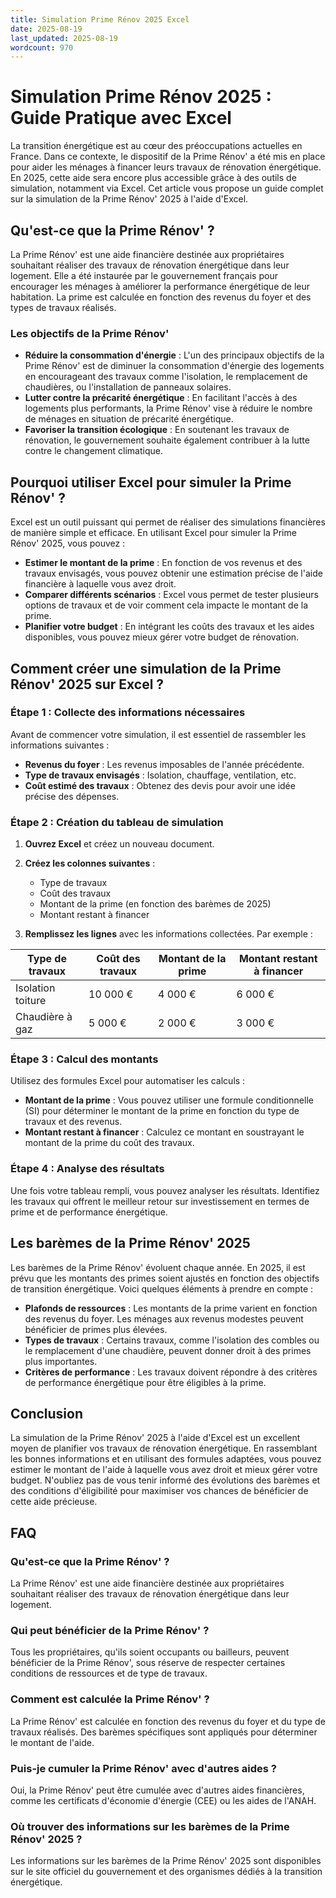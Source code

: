 ```yaml
---
title: Simulation Prime Rénov 2025 Excel
date: 2025-08-19
last_updated: 2025-08-19
wordcount: 970
---
```


# Simulation Prime Rénov 2025 : Guide Pratique avec Excel

La transition énergétique est au cœur des préoccupations actuelles en France. Dans ce contexte, le dispositif de la Prime Rénov' a été mis en place pour aider les ménages à financer leurs travaux de rénovation énergétique. En 2025, cette aide sera encore plus accessible grâce à des outils de simulation, notamment via Excel. Cet article vous propose un guide complet sur la simulation de la Prime Rénov' 2025 à l'aide d'Excel.

## Qu'est-ce que la Prime Rénov' ?

La Prime Rénov' est une aide financière destinée aux propriétaires souhaitant réaliser des travaux de rénovation énergétique dans leur logement. Elle a été instaurée par le gouvernement français pour encourager les ménages à améliorer la performance énergétique de leur habitation. La prime est calculée en fonction des revenus du foyer et des types de travaux réalisés.

### Les objectifs de la Prime Rénov'

- **Réduire la consommation d'énergie** : L'un des principaux objectifs de la Prime Rénov' est de diminuer la consommation d'énergie des logements en encourageant des travaux comme l'isolation, le remplacement de chaudières, ou l'installation de panneaux solaires.
- **Lutter contre la précarité énergétique** : En facilitant l'accès à des logements plus performants, la Prime Rénov' vise à réduire le nombre de ménages en situation de précarité énergétique.
- **Favoriser la transition écologique** : En soutenant les travaux de rénovation, le gouvernement souhaite également contribuer à la lutte contre le changement climatique.

## Pourquoi utiliser Excel pour simuler la Prime Rénov' ?

Excel est un outil puissant qui permet de réaliser des simulations financières de manière simple et efficace. En utilisant Excel pour simuler la Prime Rénov' 2025, vous pouvez :

- **Estimer le montant de la prime** : En fonction de vos revenus et des travaux envisagés, vous pouvez obtenir une estimation précise de l'aide financière à laquelle vous avez droit.
- **Comparer différents scénarios** : Excel vous permet de tester plusieurs options de travaux et de voir comment cela impacte le montant de la prime.
- **Planifier votre budget** : En intégrant les coûts des travaux et les aides disponibles, vous pouvez mieux gérer votre budget de rénovation.

## Comment créer une simulation de la Prime Rénov' 2025 sur Excel ?

### Étape 1 : Collecte des informations nécessaires

Avant de commencer votre simulation, il est essentiel de rassembler les informations suivantes :

- **Revenus du foyer** : Les revenus imposables de l'année précédente.
- **Type de travaux envisagés** : Isolation, chauffage, ventilation, etc.
- **Coût estimé des travaux** : Obtenez des devis pour avoir une idée précise des dépenses.

### Étape 2 : Création du tableau de simulation

1. **Ouvrez Excel** et créez un nouveau document.
2. **Créez les colonnes suivantes** :
   - Type de travaux
   - Coût des travaux
   - Montant de la prime (en fonction des barèmes de 2025)
   - Montant restant à financer

3. **Remplissez les lignes** avec les informations collectées. Par exemple :

| Type de travaux   | Coût des travaux | Montant de la prime | Montant restant à financer |
|-------------------|------------------|---------------------|----------------------------|
| Isolation toiture  | 10 000 €         | 4 000 €             | 6 000 €                    |
| Chaudière à gaz    | 5 000 €          | 2 000 €             | 3 000 €                    |

### Étape 3 : Calcul des montants

Utilisez des formules Excel pour automatiser les calculs :

- **Montant de la prime** : Vous pouvez utiliser une formule conditionnelle (SI) pour déterminer le montant de la prime en fonction du type de travaux et des revenus.
- **Montant restant à financer** : Calculez ce montant en soustrayant le montant de la prime du coût des travaux.

### Étape 4 : Analyse des résultats

Une fois votre tableau rempli, vous pouvez analyser les résultats. Identifiez les travaux qui offrent le meilleur retour sur investissement en termes de prime et de performance énergétique.

## Les barèmes de la Prime Rénov' 2025

Les barèmes de la Prime Rénov' évoluent chaque année. En 2025, il est prévu que les montants des primes soient ajustés en fonction des objectifs de transition énergétique. Voici quelques éléments à prendre en compte :

- **Plafonds de ressources** : Les montants de la prime varient en fonction des revenus du foyer. Les ménages aux revenus modestes peuvent bénéficier de primes plus élevées.
- **Types de travaux** : Certains travaux, comme l'isolation des combles ou le remplacement d'une chaudière, peuvent donner droit à des primes plus importantes.
- **Critères de performance** : Les travaux doivent répondre à des critères de performance énergétique pour être éligibles à la prime.

## Conclusion

La simulation de la Prime Rénov' 2025 à l'aide d'Excel est un excellent moyen de planifier vos travaux de rénovation énergétique. En rassemblant les bonnes informations et en utilisant des formules adaptées, vous pouvez estimer le montant de l'aide à laquelle vous avez droit et mieux gérer votre budget. N'oubliez pas de vous tenir informé des évolutions des barèmes et des conditions d'éligibilité pour maximiser vos chances de bénéficier de cette aide précieuse.

## FAQ

### Qu'est-ce que la Prime Rénov' ?

La Prime Rénov' est une aide financière destinée aux propriétaires souhaitant réaliser des travaux de rénovation énergétique dans leur logement.

### Qui peut bénéficier de la Prime Rénov' ?

Tous les propriétaires, qu'ils soient occupants ou bailleurs, peuvent bénéficier de la Prime Rénov', sous réserve de respecter certaines conditions de ressources et de type de travaux.

### Comment est calculée la Prime Rénov' ?

La Prime Rénov' est calculée en fonction des revenus du foyer et du type de travaux réalisés. Des barèmes spécifiques sont appliqués pour déterminer le montant de l'aide.

### Puis-je cumuler la Prime Rénov' avec d'autres aides ?

Oui, la Prime Rénov' peut être cumulée avec d'autres aides financières, comme les certificats d'économie d'énergie (CEE) ou les aides de l'ANAH.

### Où trouver des informations sur les barèmes de la Prime Rénov' 2025 ?

Les informations sur les barèmes de la Prime Rénov' 2025 sont disponibles sur le site officiel du gouvernement et des organismes dédiés à la transition énergétique.
